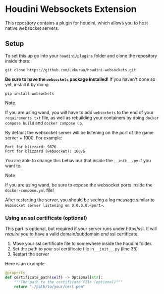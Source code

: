 # Houdini Websockets Extension

This repository contains a plugin for houdini, which allows you to host native websocket servers.

## Setup

To set this up go into your `houdini/plugins` folder and clone the repository inside there:

```shell
git clone https://github.com/Lekuruu/houdini-websockets.git
```

**Be sure to have the `websockets` package installed!**
If you haven't done so yet, install it by doing

```shell
pip install websockets
```

> [!NOTE]
> If you are using wand, you will have to add `websockets` to the end of your `requirements.txt` file, as well as
> rebuilding your containers by doing `docker compose build` and `docker compose up`.

By default the websocket server will be listening on the port of the game server + 1000. For example:

```
Port for blizzard: 9876
Port for blizzard (websocket): 10876
```

You are able to change this behaviour that inside the `__init__.py` if you want to.

> [!NOTE]
> If you are using wand, be sure to expose the websocket ports inside the `docker-compose.yml` file!

After restarting the server, you should be seeing a log message similar to `Websocket server listening on 0.0.0.0:<port>`.

### Using an ssl certificate (optional)

This part is optional, but required if your server runs under https/ssl. It will *require* you to have a valid domain/subdomain *and* ssl certificate.  

1. Move your ssl certificate file to somewhere inside the houdini folder.
2. Set the path to your ssl certificate file in `__init__.py` (line 36)
3. Restart the server

Here is an example:

```python
@property
def certificate_path(self) -> Optional[str]:
    """The path to the certificate file (optional)"""
    return "./path/to/your/cert.pem"
```
